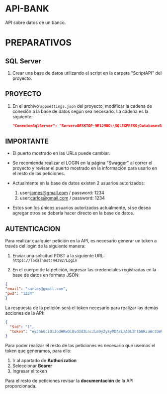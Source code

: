 # API-BANK
API sobre datos de un banco.

# PREPARATIVOS

## SQL Server
1. Crear una base de datos utilizando el script en la carpeta "ScriptAPI" del proyecto.

## PROYECTO
1. En el archivo `appsettings.json` del proyecto, modificar la cadena de conexión a la base de datos según sea necesario. La cadena es la siguiente:
   ```json
   "ConexionSqlServer": "Server=DESKTOP-9E12MUD\\SQLEXPRESS;Database=Bank;Trusted_Connection=True;MultipleActiveResultSets=true;TrustServerCertificate=true;"

## IMPORTANTE
- El puerto mostrado en las URLs puede cambiar.
- Se recomienda realizar el LOGIN en la página "Swagger" al correr el proyecto y revisar el puerto mostrado en la información para usarlo en el resto de las peticiones.
- Actualmente en la base de datos existen 2 usuarios autorizados:
   1. user:james@gmail.com / password: 1234
   2. user:carlos@gmail.com / password: 1234
      
- Estos son los únicos usuarios autorizados actualmente, si se desea agregar otros se debería hacer directo en la base de datos.


## AUTENTICACION

Para realizar cualquier petición en la API, es necesario generar un token a través del login de la siguiente manera:

1. Enviar una solicitud POST a la siguiente URL: `https://localhost:44392/Login`

2. En el cuerpo de la petición, ingresar las credenciales registradas en la base de datos en formato JSON:


```json
{
"email": "carlos@gmail.com",
"pwd": "1234"
}
```

La respuesta de la petición será el token necesario para realizar las demás acciones de la API:

```json
{
  "$id": "1",
  "token": "eyJhbGciOiJodHRwOi8vd3d3LnczLm9yZy8yMDAxLzA0L3htbGRzaWctbW9yZSNobWFjLXNoYTI1NiIsInR5cCI6IkpXVCJ9.eyJodHRwOi8vc2NoZW1hcy54bWxzb2FwLm9yZy93cy8yMDA1LzA1L2lkZW50aXR5L2NsYWltcy9uYW1lIjoiQ2FybG9zIiwiaHR0cDovL3NjaGVtYXMueG1sc29hcC5vcmcvd3MvMjAwNS8wNS9pZGVudGl0eS9jbGFpbXMvZW1haWxhZGRyZXNzIjoiY2FybG9zQGdtYWlsLmNvbSIsImV4cCI6MTcwMTQ4NDc5Mn0.smMOE9b10HlyfXA9VbT82gHHQQ6A2aOGsB9liHirKtA"
}
```

Para poder realizar el resto de las peticiones es necesario que usemos el token que generamos, para ello:
1. Ir al apartado de **Authorization**
2. Seleccionar **Bearer** 
3. Ingresar el token

Para el resto de peticiones revisar la **documentación** de la API proporcionada.
